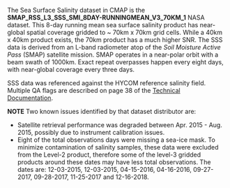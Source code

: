 The Sea Surface Salinity dataset in CMAP is the
**SMAP\_RSS\_L3\_SSS\_SMI\_8DAY-RUNNINGMEAN\_V3\_70KM\_1** NASA dataset.
This 8-day running mean sea surface salinity product has near-global
spatial coverage gridded to \~ 70km x 70km grid cells. While a 40km x
40km product exists, the 70km product has a much higher SNR. The SSS
data is derived from an L-band radiometer atop of the *Soil Moisture
Active Pass* (SMAP) satellite mission. SMAP operates in a near-polar
orbit with a beam swath of 1000km. Exact repeat overpasses happen every
eight days, with near-global coverage every three days.

SSS data was referenced against the HYCOM reference salinity field.
Multiple QA flags are described on page 38 of the [Technical
Documentation](https://podaac-tools.jpl.nasa.gov/drive/files/allData/smap/docs/V4/RSS_SMAP-SSS_V4.0_TechnicalDocumentation.pdf).

**NOTE** Two known issues identified by that dataset distributor are:

  - Satellite retrieval performance was degraded between Apr. 2015 -
    Aug. 2015, possibly due to instrument calibration issues.
  - Eight of the total observations days were missing a sea-ice mask. To
    minimize contamination of salinity samples, these data were excluded
    from the Level-2 product, therefore some of the level-3 gridded
    products around these dates may have less total observations. The
    dates are: 12-03-2015, 12-03-2015, 04-15-2016, 04-16-2016,
    09-27-2017, 09-28-2017, 11-25-2017 and 12-16-2018.
